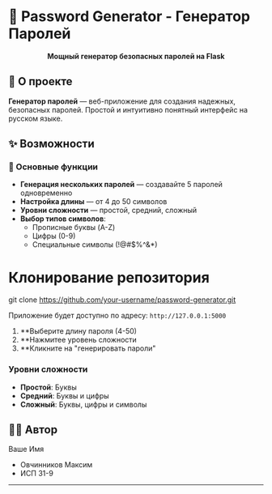 # 🔐 Password Generator - Генератор Паролей

<div align="center">

**Мощный генератор безопасных паролей на Flask**

</div>

## 🌟 О проекте

**Генератор паролей** — веб-приложение для создания надежных, безопасных паролей. Простой и интуитивно понятный интерфейс на русском языке.

## ✨ Возможности

### 🔧 Основные функции
- **Генерация нескольких паролей** — создавайте 5 паролей одновременно
- **Настройка длины** — от 4 до 50 символов
- **Уровни сложности** — простой, средний, сложный
- **Выбор типов символов**:
  - Прописные буквы (A-Z)
  - Цифры (0-9)
  - Специальные символы (!@#$%^&*)

# Клонирование репозитория
git clone https://github.com/your-username/password-generator.git


Приложение будет доступно по адресу: `http://127.0.0.1:5000`

1. **Выберите длину пароля (4-50)
2. **Нажмитее уровень сложности
3. **Кликните на "генерировать пароли"

### Уровни сложности
- **Простой**: Буквы
- **Средний**: Буквы и цифры
- **Сложный**: Буквы, цифры и символы

## 👨‍💻 Автор

Ваше Имя
- Овчинников Максим 
- ИСП 31-9

---

<div align="center">

